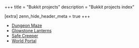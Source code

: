 +++
title = "Bukkit projects"
description = "Bukkit projects index"

[extra]
zenn_hide_header_meta = true
+++

- [Dungeon Maze](@/projects/bukkit/dungeon-maze.md)
- [Glowstone Lanterns](@/projects/bukkit/glowstone-lanterns/index.md)
- [Safe Creeper](@/projects/bukkit/safe-creeper.md)
- [World Portal](@/projects/bukkit/world-portal.md)
